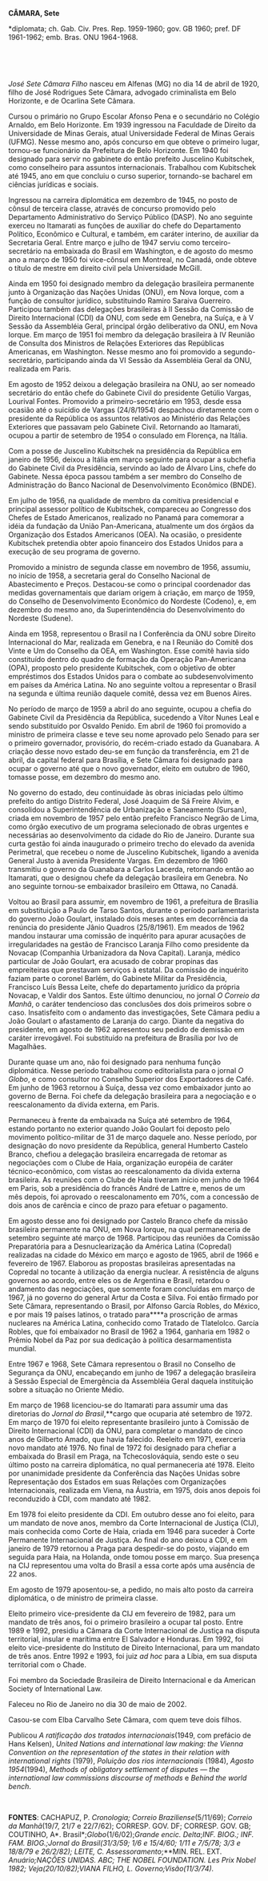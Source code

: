 **CÂMARA, Sete**

\*diplomata; ch. Gab. Civ. Pres. Rep. 1959-1960; gov. GB 1960; pref. DF
1961-1962; emb. Bras. ONU 1964-1968.

 

 

*José Sete Câmara Filho* nasceu em Alfenas (MG) no dia 14 de abril de
1920, filho de José Rodrigues Sete Câmara, advogado criminalista em Belo
Horizonte, e de Ocarlina Sete Câmara.

Cursou o primário no Grupo Escolar Afonso Pena e o secundário no Colégio
Arnaldo, em Belo Horizonte. Em 1939 ingressou na Faculdade de Direito da
Universidade de Minas Gerais, atual Universidade Federal de Minas Gerais
(UFMG). Nesse mesmo ano, após concurso em que obteve o primeiro lugar,
tornou-se funcionário da Prefeitura de Belo Horizonte. Em 1940 foi
designado para servir no gabinete do então prefeito Juscelino
Kubitschek, como conselheiro para assuntos internacionais. Trabalhou com
Kubitschek até 1945, ano em que concluiu o curso superior, tornando-se
bacharel em ciências jurídicas e sociais.

Ingressou na carreira diplomática em dezembro de 1945, no posto de
cônsul de terceira classe, através de concurso promovido pelo
Departamento Administrativo do Serviço Público (DASP). No ano seguinte
exerceu no Itamarati as funções de auxiliar do chefe do Departamento
Político, Econômico e Cultural, e também, em caráter interino, de
auxiliar da Secretaria Geral. Entre março e julho de 1947 serviu como
terceiro-secretário na embaixada do Brasil em Washington, e de agosto do
mesmo ano a março de 1950 foi vice-cônsul em Montreal, no Canadá, onde
obteve o título de mestre em direito civil pela Universidade McGill.

Ainda em 1950 foi designado membro da delegação brasileira permanente
junto à Organização das Nações Unidas (ONU), em Nova Iorque, com a
função de consultor jurídico, substituindo Ramiro Saraiva Guerreiro.
Participou também das delegações brasileiras à II Sessão da Comissão de
Direito Internacional (CDI) da ONU, com sede em Genebra, na Suíça, e à V
Sessão da Assembléia Geral, principal órgão deliberativo da ONU, em Nova
Iorque. Em março de 1951 foi membro da delegação brasileira à IV Reunião
de Consulta dos Ministros de Relações Exteriores das Repúblicas
Americanas, em Washington. Nesse mesmo ano foi promovido a
segundo-secretário, participando ainda da VI Sessão da Assembléia Geral
da ONU, realizada em Paris.

Em agosto de 1952 deixou a delegação brasileira na ONU, ao ser nomeado
secretário do então chefe do Gabinete Civil do presidente Getúlio
Vargas, Lourival Fontes. Promovido a primeiro-secretário em 1953, desde
essa ocasião até o suicídio de Vargas (24/8/1954) despachou diretamente
com o presidente da República os assuntos relativos ao Ministério das
Relações Exteriores que passavam pelo Gabinete Civil. Retornando ao
Itamarati, ocupou a partir de setembro de 1954 o consulado em Florença,
na Itália.

Com a posse de Juscelino Kubitschek na presidência da República em
janeiro de 1956, deixou a Itália em março seguinte para ocupar a
subchefia do Gabinete Civil da Presidência, servindo ao lado de Álvaro
Lins, chefe do Gabinete. Nessa época passou também a ser membro do
Conselho de Administração do Banco Nacional de Desenvolvimento Econômico
(BNDE).

Em julho de 1956, na qualidade de membro da comitiva presidencial e
principal assessor político de Kubitschek, compareceu ao Congresso dos
Chefes de Estado Americanos, realizado no Panamá para comemorar a idéia
da fundação da União Pan-Americana, atualmente um dos órgãos da
Organização dos Estados Americanos (OEA). Na ocasião, o presidente
Kubitschek pretendia obter apoio financeiro dos Estados Unidos para a
execução de seu programa de governo.

Promovido a ministro de segunda classe em novembro de 1956, assumiu, no
início de 1958, a secretaria geral do Conselho Nacional de Abastecimento
e Preços. Destacou-se como o principal coordenador das medidas
governamentais que dariam origem à criação, em março de 1959, do
Conselho de Desenvolvimento Econômico do Nordeste (Codeno), e, em
dezembro do mesmo ano, da Superintendência do Desenvolvimento do
Nordeste (Sudene).

Ainda em 1958, representou o Brasil na I Conferência da ONU sobre
Direito Internacional do Mar, realizada em Genebra, e na I Reunião do
Comitê dos Vinte e Um do Conselho da OEA, em Washington. Esse comitê
havia sido constituído dentro do quadro de formação da Operação
Pan-Americana (OPA), proposto pelo presidente Kubitschek, com o objetivo
de obter empréstimos dos Estados Unidos para o combate ao
subdesenvolvimento em países da América Latina. No ano seguinte voltou a
representar o Brasil na segunda e última reunião daquele comitê, dessa
vez em Buenos Aires.

No período de março de 1959 a abril do ano seguinte, ocupou a chefia do
Gabinete Civil da Presidência da República, sucedendo a Vítor Nunes Leal
e sendo substituído por Osvaldo Penido. Em abril de 1960 foi promovido a
ministro de primeira classe e teve seu nome aprovado pelo Senado para
ser o primeiro governador, provisório, do recém-criado estado da
Guanabara. A criação desse novo estado deu-se em função da
transferência, em 21 de abril, da capital federal para Brasília, e Sete
Câmara foi designado para ocupar o governo até que o novo governador,
eleito em outubro de 1960, tomasse posse, em dezembro do mesmo ano.

No governo do estado, deu continuidade às obras iniciadas pelo último
prefeito do antigo Distrito Federal, José Joaquim de Sá Freire Alvim, e
consolidou a Superintendência de Urbanização e Saneamento (Sursan),
criada em novembro de 1957 pelo então prefeito Francisco Negrão de Lima,
como órgão executivo de um programa selecionado de obras urgentes e
necessárias ao desenvolvimento da cidade do Rio de Janeiro. Durante sua
curta gestão foi ainda inaugurado o primeiro trecho do elevado da
avenida Perimetral, que recebeu o nome de Juscelino Kubitschek, ligando
a avenida General Justo à avenida Presidente Vargas. Em dezembro de 1960
transmitiu o governo da Guanabara a Carlos Lacerda, retornando então ao
Itamarati, que o designou chefe da delegação brasileira em Genebra. No
ano seguinte tornou-se embaixador brasileiro em Ottawa, no Canadá.

Voltou ao Brasil para assumir, em novembro de 1961, a prefeitura de
Brasília em substituição a Paulo de Tarso Santos, durante o período
parlamentarista do governo João Goulart, instalado dois meses antes em
decorrência da renúncia do presidente Jânio Quadros (25/8/1961). Em
meados de 1962 mandou instaurar uma comissão de inquérito para apurar
acusações de irregularidades na gestão de Francisco Laranja Filho como
presidente da Novacap (Companhia Urbanizadora da Nova Capital). Laranja,
médico particular de João Goulart, era acusado de cobrar propinas das
empreiteiras que prestavam serviços à estatal. Da comissão de inquérito
faziam parte o coronel Barlém, do Gabinete Militar da Presidência,
Francisco Luís Bessa Leite, chefe do departamento jurídico da própria
Novacap, e Valdir dos Santos. Este último denunciou, no jornal *O
Correio da Manhã*, o caráter tendencioso das conclusões dos dois
primeiros sobre o caso. Insatisfeito com o andamento das investigações,
Sete Câmara pediu a João Goulart o afastamento de Laranja do cargo.
Diante da negativa do presidente, em agosto de 1962 apresentou seu
pedido de demissão em caráter irrevogável. Foi substituído na prefeitura
de Brasília por Ivo de Magalhães.     

Durante quase um ano, não foi designado para nenhuma função diplomática.
Nesse período trabalhou como editorialista para o jornal *O Globo*, e
como consultor no Conselho Superior dos Exportadores de Café. Em junho
de 1963 retornou à Suíça, dessa vez como embaixador junto ao governo de
Berna. Foi chefe da delegação brasileira para a negociação e o
reescalonamento da dívida externa, em Paris.

Permaneceu à frente da embaixada na Suíça até setembro de 1964, estando
portanto no exterior quando João Goulart foi deposto pelo movimento
político-militar de 31 de março daquele ano. Nesse período, por
designação do novo presidente da República, general Humberto Castelo
Branco, chefiou a delegação brasileira encarregada de retomar as
negociações com o Clube de Haia, organização européia de caráter
técnico-econômico, com vistas ao reescalonamento da dívida externa
brasileira. As reuniões com o Clube de Haia tiveram início em junho de
1964 em Paris, sob a presidência do francês André de Lattre e, menos de
um mês depois, foi aprovado o reescalonamento em 70%, com a concessão de
dois anos de carência e cinco de prazo para efetuar o pagamento.

Em agosto desse ano foi designado por Castelo Branco chefe da missão
brasileira permanente na ONU, em Nova Iorque, na qual permaneceria de
setembro seguinte até março de 1968. Participou das reuniões da Comissão
Preparatória para a Desnuclearização da América Latina (Copredal)
realizadas na cidade do México em março e agosto de 1965, abril de 1966
e fevereiro de 1967. Elaborou as propostas brasileiras apresentadas na
Copredal no tocante à utilização da energia nuclear. A resistência de
alguns governos ao acordo, entre eles os de Argentina e Brasil, retardou
o andamento das negociações, que somente foram concluídas em março de
1967, já no governo do general Artur da Costa e Silva. Foi então firmado
por Sete Câmara, representando o Brasil, por Alfonso García Robles, do
México, e por mais 19 países latinos, o tratado para****a proscrição de
armas nucleares na América Latina, conhecido como Tratado de Tlatelolco.
García Robles, que foi embaixador no Brasil de 1962 a 1964, ganharia em
1982 o Prêmio Nobel da Paz por sua dedicação à política desarmamentista
mundial.

Entre 1967 e 1968, Sete Câmara representou o Brasil no Conselho de
Segurança da ONU, encabeçando em junho de 1967 a delegação brasileira à
Sessão Especial de Emergência da Assembléia Geral daquela instituição
sobre a situação no Oriente Médio.

Em março de 1968 licenciou-se do Itamarati para assumir uma das
diretorias do *Jornal do Brasil*,**cargo que ocuparia até setembro de
1972. Em março de 1970 foi eleito representante brasileiro junto à
Comissão de Direito Internacional (CDI) da ONU, para completar o mandato
de cinco anos de Gilberto Amado, que havia falecido. Reeleito em 1971,
exerceria novo mandato até 1976. No final de 1972 foi designado para
chefiar a embaixada do Brasil em Praga, na Tchecoslováquia, sendo este o
seu último posto na carreira diplomática, no qual permaneceria até 1978.
Eleito por unanimidade presidente da Conferência das Nações Unidas sobre
Representação dos Estados em suas Relações com Organizações
Internacionais, realizada em Viena, na Áustria, em 1975, dois anos
depois foi reconduzido à CDI, com mandato até 1982.

Em 1978 foi eleito presidente da CDI. Em outubro desse ano foi eleito,
para um mandato de nove anos, membro da Corte Internacional de Justiça
(CIJ), mais conhecida como Corte de Haia, criada em 1946 para suceder à
Corte Permanente Internacional de Justiça. Ao final do ano deixou a CDI,
e em janeiro de 1979 retornou a Praga para despedir-se do posto,
viajando em seguida para Haia, na Holanda, onde tomou posse em março.
Sua presença na CIJ representou uma volta do Brasil a essa corte após
uma ausência de 22 anos.

Em agosto de 1979 aposentou-se, a pedido, no mais alto posto da carreira
diplomática, o de ministro de primeira classe.

Eleito primeiro vice-presidente da CIJ em fevereiro de 1982, para um
mandato de três anos, foi o primeiro brasileiro a ocupar tal posto.
Entre 1989 e 1992, presidiu a Câmara da Corte Internacional de Justiça
na disputa territorial, insular e marítima entre El Salvador e Honduras.
Em 1992, foi eleito vice-presidente do Instituto de Direito
Internacional, para um mandato de três anos. Entre 1992 e 1993, foi juiz
*ad hoc* para a Líbia, em sua disputa territorial com o Chade.

Foi membro da Sociedade Brasileira de Direito Internacional e da
American Society of International Law.

Faleceu no Rio de Janeiro no dia 30 de maio de 2002.

Casou-se com Elba Carvalho Sete Câmara, com quem teve dois filhos.

Publicou *A ratificação dos tratados internacionais*(1949, com prefácio
de Hans Kelsen), *United Nations and international law making: the
Vienna Convention on the representation of the states in their relation
with international rights* (1979), *Poluição dos rios internacionais*
(1984), *Agosto 1954*(1994), *Methods of obligatory settlement of
disputes — the international law commissions discourse of methods* e
*Behind the world bench*.

 

**FONTES**: CACHAPUZ, P. *Cronologia; Correio Braziliense*(5/11/69);
*Correio da Manhã*(19/7, 21/7 e 22/7/62); CORRESP. GOV. DF; CORRESP.
GOV. GB; COUTINHO, A*. Brasil*;*Globo*(1/6/02);*Grande* *encic.
Delta*;**INF. BIOG.; INF. FAM. BIOG.;*Jornal do Brasil*(31/3/59; 1/6 e
15/4/60; 1/11 e 7/5/78; 3/3 e 18/8/79 e 26/2/82); LEITE, C*.
Assessoramento*;**MIN. REL. EXT. *Anuário;*NAÇÕES UNIDAS. *ABC*; THE
NOBEL FOUNDATION. *Les Prix Nobel 1982*; *Veja*(20/10/82);VIANA FILHO,
L. *Governo;Visão*(11/3/74)*.*

 
